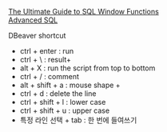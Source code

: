 
[The Ultimate Guide to SQL Window Functions](https://www.stratascratch.com/blog/the-ultimate-guide-to-sql-window-functions/)</br>
[Advanced SQL](https://www.kaggle.com/learn/advanced-sql)

DBeaver shortcut
- ctrl + enter           : run
- ctrl + \               : result+
- alt + X                : run the script from top to bottom
- ctrl + /	             : comment
- alt + shift + a        : mouse shape +
- ctrl + d               : delete the line
- ctrl + shift + l       : lower case
- ctrl + shift + u	     : upper case
- 특정 라인 선택 + tab  : 한 번에 들여쓰기


